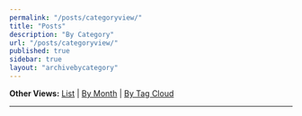 ```yaml
---
permalink: "/posts/categoryview/"
title: "Posts"
description: "By Category"
url: "/posts/categoryview/"
published: true
sidebar: true
layout: "archivebycategory"
---
```

**Other Views:**  [List](/posts/) | [By Month](/posts/monthview) | [By Tag Cloud](/posts/tagcloudview)

---